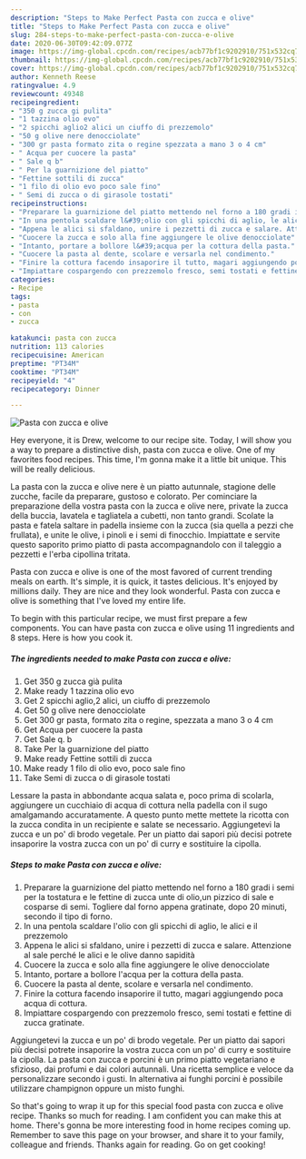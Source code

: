 ```yaml
---
description: "Steps to Make Perfect Pasta con zucca e olive"
title: "Steps to Make Perfect Pasta con zucca e olive"
slug: 284-steps-to-make-perfect-pasta-con-zucca-e-olive
date: 2020-06-30T09:42:09.077Z
image: https://img-global.cpcdn.com/recipes/acb77bf1c9202910/751x532cq70/pasta-con-zucca-e-olive-recipe-main-photo.jpg
thumbnail: https://img-global.cpcdn.com/recipes/acb77bf1c9202910/751x532cq70/pasta-con-zucca-e-olive-recipe-main-photo.jpg
cover: https://img-global.cpcdn.com/recipes/acb77bf1c9202910/751x532cq70/pasta-con-zucca-e-olive-recipe-main-photo.jpg
author: Kenneth Reese
ratingvalue: 4.9
reviewcount: 49348
recipeingredient:
- "350 g zucca gi pulita"
- "1 tazzina olio evo"
- "2 spicchi aglio2 alici un ciuffo di prezzemolo"
- "50 g olive nere denocciolate"
- "300 gr pasta formato zita o regine spezzata a mano 3 o 4 cm"
- " Acqua per cuocere la pasta"
- " Sale q b"
- " Per la guarnizione del piatto"
- "Fettine sottili di zucca"
- "1 filo di olio evo poco sale fino"
- " Semi di zucca o di girasole tostati"
recipeinstructions:
- "Preparare la guarnizione del piatto mettendo nel forno a 180 gradi i semi per la tostatura e le fettine di zucca unte di olio,un pizzico di sale e cosparse di semi. Togliere dal forno appena gratinate, dopo 20 minuti, secondo il tipo di forno."
- "In una pentola scaldare l&#39;olio con gli spicchi di aglio, le alici e il prezzemolo"
- "Appena le alici si sfaldano, unire i pezzetti di zucca e salare. Attenzione al sale perché le alici e le olive danno sapidità"
- "Cuocere la zucca e solo alla fine aggiungere le olive denocciolate"
- "Intanto, portare a bollore l&#39;acqua per la cottura della pasta."
- "Cuocere la pasta al dente, scolare e versarla nel condimento."
- "Finire la cottura facendo insaporire il tutto, magari aggiungendo poca acqua di cottura."
- "Impiattare cospargendo con prezzemolo fresco, semi tostati e fettine di zucca gratinate."
categories:
- Recipe
tags:
- pasta
- con
- zucca

katakunci: pasta con zucca 
nutrition: 113 calories
recipecuisine: American
preptime: "PT34M"
cooktime: "PT34M"
recipeyield: "4"
recipecategory: Dinner

---
```



![Pasta con zucca e olive](https://img-global.cpcdn.com/recipes/acb77bf1c9202910/751x532cq70/pasta-con-zucca-e-olive-recipe-main-photo.jpg)

Hey everyone, it is Drew, welcome to our recipe site. Today, I will show you a way to prepare a distinctive dish, pasta con zucca e olive. One of my favorites food recipes. This time, I'm gonna make it a little bit unique. This will be really delicious.

La pasta con la zucca e olive nere è un piatto autunnale, stagione delle zucche, facile da preparare, gustoso e colorato. Per cominciare la preparazione della vostra pasta con la zucca e olive nere, private la zucca della buccia, lavatela e tagliatela a cubetti, non tanto grandi. Scolate la pasta e fatela saltare in padella insieme con la zucca (sia quella a pezzi che frullata), e unite le olive, i pinoli e i semi di finocchio. Impiattate e servite questo saporito primo piatto di pasta accompagnandolo con il taleggio a pezzetti e l&#39;erba cipollina tritata.

Pasta con zucca e olive is one of the most favored of current trending meals on earth. It's simple, it is quick, it tastes delicious. It's enjoyed by millions daily. They are nice and they look wonderful. Pasta con zucca e olive is something that I've loved my entire life.


To begin with this particular recipe, we must first prepare a few components. You can have pasta con zucca e olive using 11 ingredients and 8 steps. Here is how you cook it.

<!--inarticleads1-->

##### The ingredients needed to make Pasta con zucca e olive:

1. Get 350 g zucca già pulita
1. Make ready 1 tazzina olio evo
1. Get 2 spicchi aglio,2 alici, un ciuffo di prezzemolo
1. Get 50 g olive nere denocciolate
1. Get 300 gr pasta, formato zita o regine, spezzata a mano 3 o 4 cm
1. Get  Acqua per cuocere la pasta
1. Get  Sale q. b
1. Take  Per la guarnizione del piatto
1. Make ready Fettine sottili di zucca
1. Make ready 1 filo di olio evo, poco sale fino
1. Take  Semi di zucca o di girasole tostati


Lessare la pasta in abbondante acqua salata e, poco prima di scolarla, aggiungere un cucchiaio di acqua di cottura nella padella con il sugo amalgamando accuratamente. A questo punto mette mettete la ricotta con la zucca condita in un recipiente e salate se necessario. Aggiungetevi la zucca e un po&#39; di brodo vegetale. Per un piatto dai sapori più decisi potrete insaporire la vostra zucca con un po&#39; di curry e sostituire la cipolla. 

<!--inarticleads2-->

##### Steps to make Pasta con zucca e olive:

1. Preparare la guarnizione del piatto mettendo nel forno a 180 gradi i semi per la tostatura e le fettine di zucca unte di olio,un pizzico di sale e cosparse di semi. Togliere dal forno appena gratinate, dopo 20 minuti, secondo il tipo di forno.
1. In una pentola scaldare l&#39;olio con gli spicchi di aglio, le alici e il prezzemolo
1. Appena le alici si sfaldano, unire i pezzetti di zucca e salare. Attenzione al sale perché le alici e le olive danno sapidità
1. Cuocere la zucca e solo alla fine aggiungere le olive denocciolate
1. Intanto, portare a bollore l&#39;acqua per la cottura della pasta.
1. Cuocere la pasta al dente, scolare e versarla nel condimento.
1. Finire la cottura facendo insaporire il tutto, magari aggiungendo poca acqua di cottura.
1. Impiattare cospargendo con prezzemolo fresco, semi tostati e fettine di zucca gratinate.


Aggiungetevi la zucca e un po&#39; di brodo vegetale. Per un piatto dai sapori più decisi potrete insaporire la vostra zucca con un po&#39; di curry e sostituire la cipolla. La pasta con zucca e porcini è un primo piatto vegetariano e sfizioso, dai profumi e dai colori autunnali. Una ricetta semplice e veloce da personalizzare secondo i gusti. In alternativa ai funghi porcini è possibile utilizzare champignon oppure un misto funghi. 

So that's going to wrap it up for this special food pasta con zucca e olive recipe. Thanks so much for reading. I am confident you can make this at home. There's gonna be more interesting food in home recipes coming up. Remember to save this page on your browser, and share it to your family, colleague and friends. Thanks again for reading. Go on get cooking!
